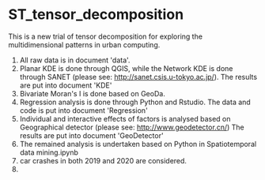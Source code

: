 # ST_tensor_decomposition
This is a new trial of tensor decomposition for exploring the multidimensional patterns in urban computing.
1. All raw data is in document 'data'.
2. Planar KDE is done through QGIS, while the Network KDE is done through SANET (please see: http://sanet.csis.u-tokyo.ac.jp/).
The results are put into document 'KDE'
3. Bivariate Moran's I is done based on GeoDa.
4. Regression analysis is done through Python and Rstudio.
The data and code is put into document 'Regression'
5. Individual and interactive effects of factors is analysed based on Geographical detector (please see: http://www.geodetector.cn/)
The results are put into document 'GeoDetector'
6. The remained analysis is undertaken based on Python in Spatiotemporal data mining.ipynb
7. car crashes in both 2019 and 2020 are considered.
8. 

